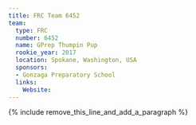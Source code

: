 ```yaml
---
title: FRC Team 6452
team:
  type: FRC
  number: 6452
  name: GPrep Thumpin Pup
  rookie_year: 2017
  location: Spokane, Washington, USA
  sponsors:
  - Gonzaga Preparatory School
  links:
    Website:
---
```


{% include remove_this_line_and_add_a_paragraph %}
